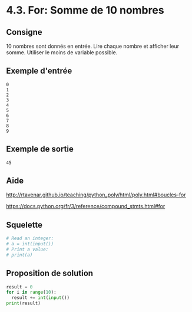 # 4.3. For: Somme de 10 nombres

## Consigne

10 nombres sont donnés en entrée. Lire chaque nombre et afficher leur somme. Utiliser le moins de variable possible.

## Exemple d'entrée

```
0
1
2
3
4
5
6
7
8
9
```

## Exemple de sortie

```
45
```

## Aide

http://rtavenar.github.io/teaching/python_poly/html/poly.html#boucles-for

https://docs.python.org/fr/3/reference/compound_stmts.html#for

## Squelette

```python
# Read an integer:
# a = int(input())
# Print a value:
# print(a)
```

## Proposition de solution

```python
result = 0
for i in range(10):
  result += int(input())
print(result)
```

